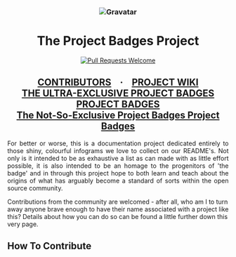 <h3 align="center">
<img src="https://www.gravatar.com/avatar/60d7694fd85aa74e6ad9529ddccf102e?s=125" alt="Gravatar" />
</h3>
<h1 align="center">
The Project Badges Project
</h1>
<p align="center">
    <a href="https://github.com/Ragdata/project-badges/pulls">
        <img src="https://img.shields.io/badge/PRs-welcome-green.svg" alt="Pull Requests Welcome" />
    </a>
</p>
<h2 align="center">
    <a href="https://github.com/Ragdata/project-badges/blob/master/CONTRIBUTORS.md">CONTRIBUTORS</a>
    &nbsp;&nbsp; <b>&middot;</b> &nbsp;&nbsp;
    <a href="https://github.com/Ragdata/project-badges/wiki/Home">PROJECT WIKI</a><br />
    <a href="https://github.com/Ragdata/project-badges/wiki/THE-ULTRA-EXCLUSIVE-PROJECT-BADGES-PROJECT-BADGES">THE ULTRA-EXCLUSIVE PROJECT BADGES PROJECT BADGES</a><br />
    <a href="https://github.com/Ragdata/project-badges/wiki/The-Not-So-Exclusive-Project-Badges-Project-Badges">The Not-So-Exclusive Project Badges Project Badges</a>
</h2>

<p align="justify">
For better or worse, this is a documentation project dedicated entirely to those shiny, colourful infograms we love to collect on our README's.  Not only is it intended to be as exhaustive a list as can made with as little effort possible, it is also intended to be an homage to the progenitors of 'the badge' and in through this project hope to both learn and teach about the origins of what has arguably become a standard of sorts within the open source community.

Contributions from the community are welcomed - after all, who am I to turn away anyone brave enough to have their name associated with a project like this?  Details about how you can do so can be found a little further down this very page.
</p>

## How To Contribute


[comment]: <> (## How to Contribute)

[comment]: <> (Contributions are welcome, and because we're using the [AllContributors]&#40;https://github.com/all-contributors/all-contributors-bot&#41; bot, it's not just 'code' contributions which will be recognised:)

[comment]: <> (### Contribute the 'old-fashioned' way)

[comment]: <> (Fork the project, make your changes, and then submit a pull-request and you will be forever enshrined in the "Hall of the Makers" and will be entitled to display an ULTRA-EXCLUSIVE badge on your forked version of the project &#40;that I am yet to design and / or implement ... but don't sweat it, I'll get it done&#41;.)

[comment]: <> (### Contribute 'the way the kids are doing it')

[comment]: <> (Because we're using the [AllContributors]&#40;&#41; bot, you can also officially contribute to the project by commenting on an Issue or Pull Request asking `@all-contributors` to acknowledge your contribution like so:)

[comment]: <> (````)

[comment]: <> (@all-contributors please add @<username> for <contributions>)

[comment]: <> (````)

[comment]: <> (and your contribution will be automagically recorded by the contributions bot - AND you'll still be entitled to display that ULTRA-EXCLUSIVE badge on any of your own projects / or your profile page should you be brave enough to want to admit to contributing to a project like this one.)

[comment]: <> (The really cool bit is that the bot will parse your request using [basic Natural Language Processing]&#40;https://github.com/all-contributors/app/blob/master/lib/parse-comment.js&#41; to try and determine your intent, so even a half-hearted contribution such as:)

[comment]: <> (> Hey @all-contributors bot, I reckon I deserve to be added as a contributor becaue I suggested that Ragdata should make the icon of the ULTRA-EXCLUSIVE Project Contributor's Badge look like an anus - love, @myusername )

[comment]: <> (... will be recognised and will be recorded along with other contributors and entitle you to display the ULTRA-EXCLUSIVE Project Contributor's Badge on your profile or repositories.)

[comment]: <> (And, although I shouldn't feel the need to mention it, I do want to make it absolutely clear that ANYONE who suggests that the icon of the ULTRA-EXCLUSIVE Project Contributor's Badge should look like an anus will ABSOLUTELY NOT be entitled to display the ULTRA-EXCLUSIVE Project Contributor's Badge on their profile or other repositories here at GitHub. )

[comment]: <> (... I mean, you've looked around this place, haven't you? ... just saying ...)